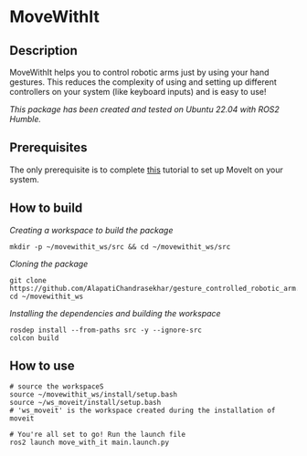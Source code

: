 # **MoveWithIt**

## **Description**
MoveWithIt helps you to control robotic arms just by using your hand gestures. This reduces the complexity of using and setting up different controllers on your system (like keyboard inputs) and is easy to use!

*This package has been created and tested on Ubuntu 22.04 with ROS2 Humble.*

## **Prerequisites**
The only prerequisite is to complete [this](https://moveit.picknik.ai/main/doc/tutorials/getting_started/getting_started.html) tutorial to set up MoveIt on your system.

## **How to build**
*Creating a workspace to build the package*
```
mkdir -p ~/movewithit_ws/src && cd ~/movewithit_ws/src
```
*Cloning the package*
```
git clone https://github.com/AlapatiChandrasekhar/gesture_controlled_robotic_arm.git
cd ~/movewithit_ws
```
*Installing the dependencies and building the workspace*
```
rosdep install --from-paths src -y --ignore-src
colcon build
```
## **How to use**
```
# source the workspaceS
source ~/movewithit_ws/install/setup.bash
source ~/ws_moveit/install/setup.bash       
# 'ws_moveit' is the workspace created during the installation of moveit

# You're all set to go! Run the launch file
ros2 launch move_with_it main.launch.py
```  


